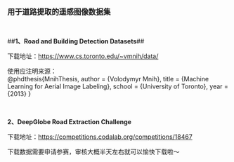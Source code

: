 
**<big>用于道路提取的遥感图像数据集</big>**  
  
<br>

##**1、Road and Building Detection Datasets**##
    
  下载地址：https://www.cs.toronto.edu/~vmnih/data/

  使用应注明来源：  
  @phdthesis{MnihThesis,
      author = {Volodymyr Mnih},
      title = {Machine Learning for Aerial Image Labeling},
      school = {University of Toronto},
      year = {2013}
  }
      
<br>
  
**2、DeepGlobe Road Extraction Challenge**

  下载地址：https://competitions.codalab.org/competitions/18467
  
  下载数据需要申请参赛，审核大概半天左右就可以愉快下载啦～
